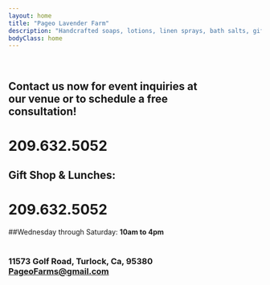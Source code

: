 ```yaml
---
layout: home
title: "Pageo Lavender Farm"
description: "Handcrafted soaps, lotions, linen sprays, bath salts, gift boxes, baskets and other unique items."
bodyClass: home
---
```

<br>

## Contact us now for event inquiries at<br>our venue or to schedule a free<br>consultation!
# 209.632.5052
## Gift Shop & Lunches:
# 209.632.5052

##Wednesday through Saturday: **10am to 4pm**
<br><br>
 
### 11573 Golf Road, Turlock, Ca, 95380<br>PageoFarms@gmail.com

## <br>
